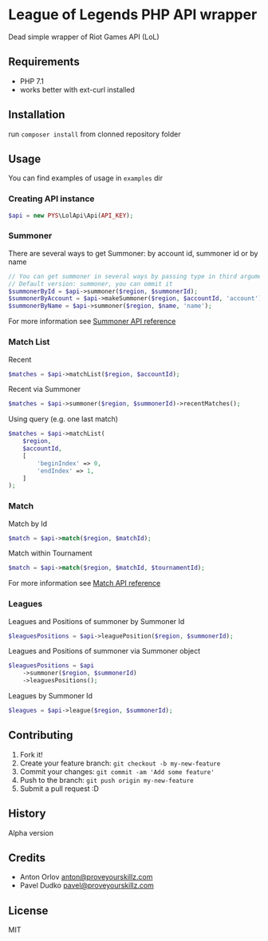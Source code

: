 # League of Legends PHP API wrapper

Dead simple wrapper of Riot Games API (LoL)

## Requirements
* PHP 7.1
* works better with ext-curl installed

## Installation

run `composer install` from clonned repository folder

## Usage

You can find examples of usage in `examples` dir

### Creating API instance
```php
$api = new PYS\LolApi\Api(API_KEY);
```
### Summoner
There are several ways to get Summoner: by account id, summoner id or by name

```php
// You can get summoner in several ways by passing type in third argument
// Default version: summoner, you can ommit it
$summonerById = $api->summoner($region, $summonerId);
$summonerByAccount = $api->makeSummoner($region, $accountId, 'account');
$summonerByName = $api->summoner($region, $name, 'name');
```

For more information see [Summoner API reference](https://developer.riotgames.com/api-methods/#summoner-v3)

### Match List

Recent

```php
$matches = $api->matchList($region, $accountId);
```
Recent via Summoner

```php
$matches = $api->summoner($region, $summonerId)->recentMatches();
```

Using query (e.g. one last match)

```php
$matches = $api->matchList(
    $region,
    $accountId,
    [
        'beginIndex' => 0,
        'endIndex' => 1,
    ]
);
```

### Match
Match by Id

```php
$match = $api->match($region, $matchId);
```

Match within Tournament

```php
$match = $api->match($region, $matchId, $tournamentId);
```
For more information see [Match API reference](https://developer.riotgames.com/api-methods/#match-v3)

### Leagues

Leagues and Positions of summoner by Summoner Id

```php
$leaguesPositions = $api->leaguePosition($region, $summonerId);
```

Leagues and Positions of summoner via Summoner object

```php
$leaguesPositions = $api
    ->summoner($region, $summonerId)
    ->leaguesPositions();
```

Leagues by Summoner Id

```php
$leagues = $api->league($region, $summonerId);
```

## Contributing

1. Fork it!
2. Create your feature branch: `git checkout -b my-new-feature`
3. Commit your changes: `git commit -am 'Add some feature'`
4. Push to the branch: `git push origin my-new-feature`
5. Submit a pull request :D

## History

Alpha version

## Credits
- Anton Orlov <anton@proveyourskillz.com>
- Pavel Dudko <pavel@proveyourskillz.com>

## License

MIT 
